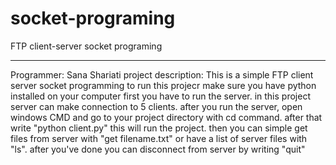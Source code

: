 # socket-programing
FTP client-server socket programing
***
Programmer: Sana Shariati
project description: This is a simple FTP client server socket programming
to run this projecr make sure you have python installed on your computer
first you have to run the server. in this project server can make connection to 5 clients.
after you run the server, open windows CMD and go to your project directory with cd command. after that write "python client.py"
this will run the project.
then you can simple get files from server with "get filename.txt" or have a list of server files with "ls". after you've done you can disconnect from server by writing "quit"
